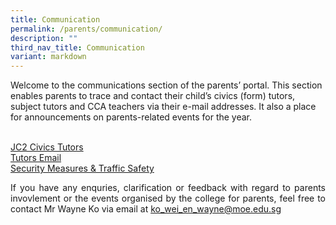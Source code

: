 ```yaml
---
title: Communication
permalink: /parents/communication/
description: ""
third_nav_title: Communication
variant: markdown
---
```

<p>Welcome to the communications section of the parents’ portal. This section enables parents to trace and contact their child’s civics (form) tutors, subject tutors and CCA teachers via their e-mail addresses. It also a place for announcements on parents-related events for the year.</p>
<p><a href="/parents/communication/jc1-civics-tutors" target=""></a><br><a href="/parents/communication/jc2-civics-tutors" target="">JC2 Civics Tutors</a><br><a href="/parents/communication/tutors-email" target="">Tutors Email</a><br><a href="/parents/communication/security-measures-n-traffic-safety" target="">Security Measures &amp; Traffic Safety</a><br></p>
<p align="justify">If you have any enquries, clarification or feedback with regard to parents invovlement or the events organised by the college for parents, feel free to contact Mr Wayne Ko via email at <a href="mailto:ko_wei_en_wayne@moe.edu.sg"> ko_wei_en_wayne@moe.edu.sg </a></p>